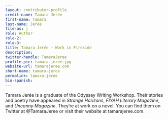 ```yaml
---
layout: contributor-profile
credit-name: Tamara Jerée
first-name: Tamara
last-name: Jerée
file-as: j
role: Author
role-2:
role-3:
title: Tamara Jerée — Work in Fireside
description:
twitter-handle: TamaraJeree
profile-pic: tamara-jeree.jpg
website-url: tamarajeree.com
short-name: tamara-jeree
permalink: tamara-jeree
bio-spanish:
---
```

Tamara Jerée is a graduate of the Odyssey Writing Workshop. Their stories and poetry have appeared in _Strange Horizons_, _FIYAH Literary Magazine_, and _Uncanny Magazine_. They’re at work on a novel. You can find them on Twitter at @TamaraJeree or visit their website at tamarajeree.com.
